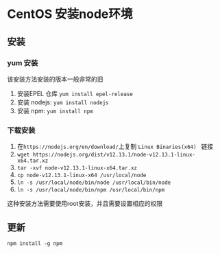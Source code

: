 # CentOS 安装node环境

## 安装

### yum 安装 

该安装方法安装的版本一般非常的旧

1. 安装EPEL 仓库 `yum install epel-release`
2. 安装 nodejs: `yum install nodejs`
3. 安装 npm: `yum install npm`

### 下载安装

1. 在`https://nodejs.org/en/download/`上复制 `Linux Binaries(x64) ` 链接
2. `wget https://nodejs.org/dist/v12.13.1/node-v12.13.1-linux-x64.tar.xz`
3. `tar -xvf node-v12.13.1-linux-x64.tar.xz`
4. `cp node-v12.13.1-linux-x64 /usr/local/node`
5. `ln -s /usr/local/node/bin/node /usr/local/bin/node`
6. `ln -s /usr/local/node/bin/npm /usr/local/bin/npm`

这种安装方法需要使用root安装，并且需要设置相应的权限

## 更新

`npm install -g npm`
